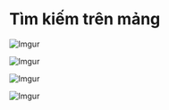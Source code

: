 # Tìm kiếm trên mảng

![Imgur](https://i.imgur.com/J4zKxjw.png)  

![Imgur](https://i.imgur.com/KdQKTCK.png)

![Imgur](https://i.imgur.com/KbTdpcU.png)  

![Imgur](https://i.imgur.com/lfayOVI.png)